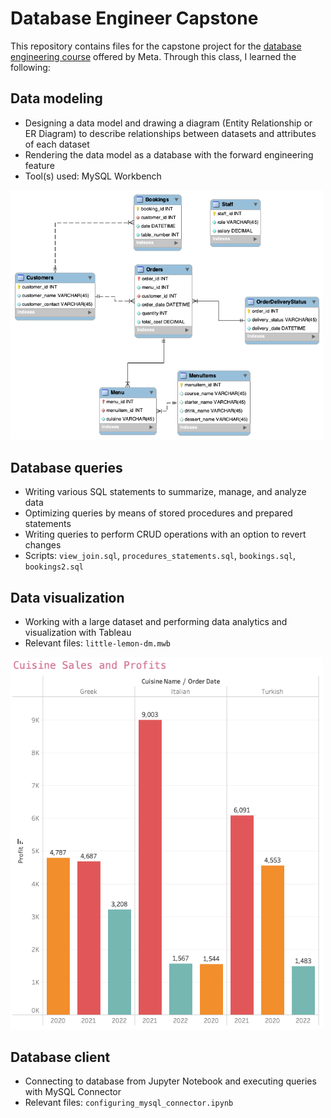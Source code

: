 # Database Engineer Capstone
This repository contains files for the capstone project for the [database engineering course](https://www.coursera.org/learn/database-engineer-capstone/) offered by Meta. Through this class, I learned the following:

## Data modeling

* Designing a data model and drawing a diagram (Entity Relationship or ER Diagram) to describe relationships between datasets and attributes of each dataset
* Rendering the data model as a database with the forward engineering feature
* Tool(s) used: MySQL Workbench

<img src="little-lemon-dm.png" alt="ER diagram" width="500"/>

## Database queries

* Writing various SQL statements to summarize, manage, and analyze data
* Optimizing queries by means of stored procedures and prepared statements
* Writing queries to perform CRUD operations with an option to revert changes
* Scripts: `view_join.sql`, `procedures_statements.sql`, `bookings.sql`, `bookings2.sql`

## Data visualization
* Working with a large dataset and performing data analytics and visualization with Tableau
* Relevant files: `little-lemon-dm.mwb`

<img src="visualization.png" alt="visualization" width="500"/>

## Database client
* Connecting to database from Jupyter Notebook and executing queries with MySQL Connector
* Relevant files: `configuring_mysql_connector.ipynb`

<br>

